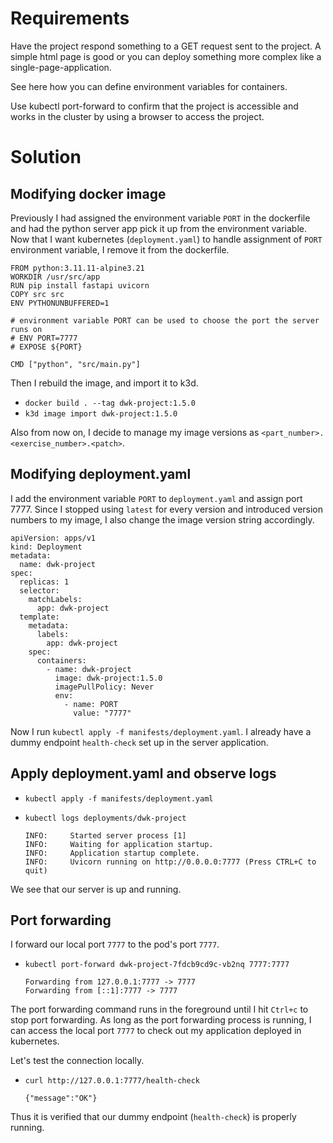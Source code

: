 # Requirements

Have the project respond something to a GET request sent to the project. A simple html page is good or you can deploy something more complex like a single-page-application.

See here how you can define environment variables for containers.

Use kubectl port-forward to confirm that the project is accessible and works in the cluster by using a browser to access the project.

# Solution

## Modifying docker image 

Previously I had assigned the environment variable `PORT` in the dockerfile and had the python server app pick it up from the environment variable. Now that I want kubernetes (`deployment.yaml`)  to handle assignment of `PORT` environment variable, I remove it from the dockerfile.

```
FROM python:3.11.11-alpine3.21
WORKDIR /usr/src/app
RUN pip install fastapi uvicorn
COPY src src
ENV PYTHONUNBUFFERED=1

# environment variable PORT can be used to choose the port the server runs on
# ENV PORT=7777
# EXPOSE ${PORT}

CMD ["python", "src/main.py"]
```

Then I rebuild the image, and import it to k3d. 
- `docker build . --tag dwk-project:1.5.0`
- `k3d image import dwk-project:1.5.0`

Also from now on, I decide to manage my image versions as `<part_number>.<exercise_number>.<patch>`.

## Modifying deployment.yaml

I add the environment variable `PORT` to `deployment.yaml` and assign port 7777. Since I stopped using `latest` for every version and introduced version numbers to my image, I also change the image version string accordingly.

```
apiVersion: apps/v1
kind: Deployment
metadata:
  name: dwk-project
spec:
  replicas: 1
  selector:
    matchLabels:
      app: dwk-project
  template:
    metadata:
      labels:
        app: dwk-project
    spec:
      containers:
        - name: dwk-project
          image: dwk-project:1.5.0
          imagePullPolicy: Never
          env:
            - name: PORT
              value: "7777"
```

Now I run `kubectl apply -f manifests/deployment.yaml`.
I already have a dummy endpoint `health-check` set up in the server application. 

## Apply deployment.yaml and observe logs

- `kubectl apply -f manifests/deployment.yaml`

- `kubectl logs deployments/dwk-project`

    ```
    INFO:     Started server process [1]
  INFO:     Waiting for application startup.
  INFO:     Application startup complete.
  INFO:     Uvicorn running on http://0.0.0.0:7777 (Press CTRL+C to quit)
    ```

We see that our server is up and running.

## Port forwarding

I forward our local port `7777` to the pod's port `7777`. 

- `kubectl port-forward dwk-project-7fdcb9cd9c-vb2nq 7777:7777`

  ```
  Forwarding from 127.0.0.1:7777 -> 7777
  Forwarding from [::1]:7777 -> 7777
  ```

The port forwarding command runs in the foreground until I hit `Ctrl+c` to stop port forwarding. As long as the port forwarding process is running, I can access the local port `7777` to check out my application deployed in kubernetes.

Let's test the connection locally.

- `curl http://127.0.0.1:7777/health-check`

  ```
  {"message":"OK"}
  ```

Thus it is verified that our dummy endpoint (`health-check`) is properly running.
